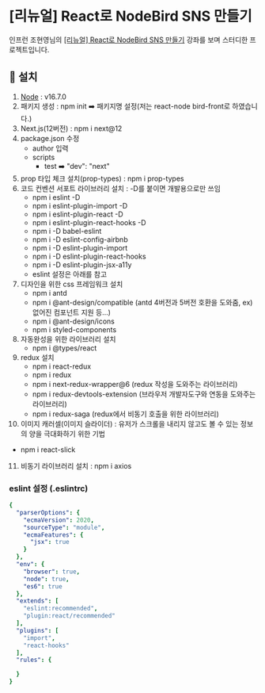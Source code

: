 # [리뉴얼] React로 NodeBird SNS 만들기

인프런 조현영님의 [[리뉴얼] React로 NodeBird SNS 만들기](https://www.inflearn.com/course/%EB%85%B8%EB%93%9C%EB%B2%84%EB%93%9C-%EB%A6%AC%EC%95%A1%ED%8A%B8-%EB%A6%AC%EB%89%B4%EC%96%BC/dashboard) 강좌를 보며 스터디한 프로젝트입니다.





## :hammer: 설치

1. [Node](https://nodejs.org/en/) : v16.7.0
2. 패키지 생성 : npm init :arrow_right: 패키지명 설정(저는 react-node bird-front로 하였습니다.)
3. Next.js(12버전) : npm i next@12
4. package.json 수정
   - author 입력
   - scripts
     - test :arrow_right: "dev": "next"
5. prop 타입 체크 설치(prop-types) : npm i prop-types
6. 코드 컨벤션 서포트 라이브러리 설치 : -D를 붙이면 개발용으로만 쓰임
   - npm i eslint -D
   - npm i eslint-plugin-import -D
   - npm i eslint-plugin-react -D
   - npm i eslint-plugin-react-hooks -D
   - npm i -D babel-eslint 
   - npm i -D eslint-config-airbnb
   - npm i -D eslint-plugin-import
   - npm i -D eslint-plugin-react-hooks
   - npm i -D eslint-plugin-jsx-a11y
   - eslint 설정은 아래를 참고
7. 디자인을 위한 css 프레임워크 설치
   - npm i antd
   - npm i @ant-design/compatible (antd 4버전과 5버전 호환을 도와줌, ex)없어진 컴포넌트 지원 등...)
   - npm i @ant-design/icons
   - npm i styled-components
8. 자동완성을 위한 라이브러리 설치
   - npm i @types/react
9. redux 설치
   - npm i react-redux
   - npm i redux
   - npm i next-redux-wrapper@6 (redux 작성을 도와주는 라이브러리)
   - npm i redux-devtools-extension (브라우저 개발자도구와 연동을 도와주는 라이브러리)
   - npm i redux-saga (redux에서 비동기 호출을 위한 라이브러리)
10. 이미지 캐러셀(이미지 슬라이더) : 유저가 스크롤을 내리지 않고도 볼 수 있는 정보의 양을 극대화하기 위한 기법
   - npm i react-slick
11. 비동기 라이브러리 설치 : npm i axios



### eslint 설정 (.eslintrc)

```yaml
{
  "parserOptions": {
    "ecmaVersion": 2020,
    "sourceType": "module",
    "ecmaFeatures": {
      "jsx": true
    }
  },
  "env": {
    "browser": true,
    "node": true,
    "es6": true
  },
  "extends": [
    "eslint:recommended",
    "plugin:react/recommended"
  ],
  "plugins": [
    "import",
    "react-hooks"
  ],
  "rules": {

  }
}
```

